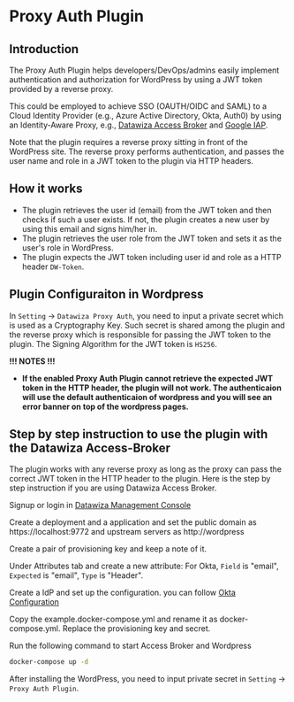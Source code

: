 # Proxy Auth Plugin

## Introduction

The Proxy Auth Plugin helps developers/DevOps/admins easily implement authentication and authorization for WordPress by using a JWT token provided by a reverse proxy.

This could be employed to achieve SSO (OAUTH/OIDC and SAML) to a Cloud Identity Provider (e.g., Azure Active Directory, Okta, Auth0) by using an Identity-Aware Proxy, e.g., [Datawiza Access Broker](https://www.datawiza.com/access-broker) and [Google IAP](https://cloud.google.com/iap).

Note that the plugin requires a reverse proxy sitting in front of the WordPress site. The reverse proxy performs authentication, and passes the user name and role in a JWT token to the plugin via HTTP headers.

## How it works

* The plugin retrieves the user id (email) from the JWT token and then checks if such a user exists. If not, the plugin creates a new user by using this email and signs him/her in.
* The plugin retrieves the user role from the JWT token and sets it as the user\'s role in WordPress.
* The plugin expects the JWT token including user id and role as a HTTP header `DW-Token`.

## Plugin Configuraiton in Wordpress

In `Setting` -> `Datawiza Proxy Auth`, you need to input a private secret which is used as a Cryptography Key. Such secret is shared among the plugin and the reverse proxy which is responsible for passing the JWT token to the plugin. The Signing Algorithm for the JWT token is `HS256`.

**!!! NOTES !!!**
* **If the enabled Proxy Auth Plugin cannot retrieve the expected JWT token in the HTTP header, the plugin will not work. The authenticaion will use the default authenticaion of wordpress and you will see an error banner on top of the wordpress pages.**

## Step by step instruction to use the plugin with the Datawiza Access-Broker

The plugin works with any reverse proxy as long as the proxy can pass the correct JWT token in the HTTP header to the plugin. Here is the step by step instruction if you are using Datawiza Access Broker.

Signup or login in [Datawiza Management Console](https://console.datawiza.com)

Create a deployment and a application and set the public domain as https://localhost:9772 and upstream servers as http://wordpress

Create a pair of provisioning key and keep a note of it.

Under Attributes tab and create a new attribute: For Okta, `Field` is "email", `Expected` is "email", `Type` is "Header".

Create a IdP and set up the configuration. you can follow [Okta Configuration](https://docs.datawiza.com/idp/okta.html)

Copy the example.docker-compose.yml and rename it as docker-compose.yml. Replace the provisioning key and secret.

Run the following command to start Access Broker and Wordpress

```sh
docker-compose up -d
```

After installing the WordPress, you need to input private secret in `Setting` -> `Proxy Auth Plugin`.

